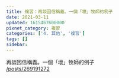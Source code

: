```yaml
---
title: 複習：再談因信稱義。一個「壞」牧師的例子
date: 2021-03-11
updated: 1615467600000
pixnet_category: 複習
categories: ['4. 其他', '複習']
tags: []
sidebar: 
---
```


<p>再談因信稱義。一個「壞」牧師的例子<br/>
<a href="/posts/269191272" target="_blank">/posts/269191272</a></p>
<p> </p>
